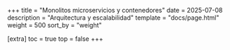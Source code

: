 +++
title = "Monolitos microservicios y contenedores"
date = 2025-07-08
description = "Arquitectura y escalabilidad"
template = "docs/page.html"
weight = 500
sort_by = "weight"

[extra]
toc = true
top = false
+++

